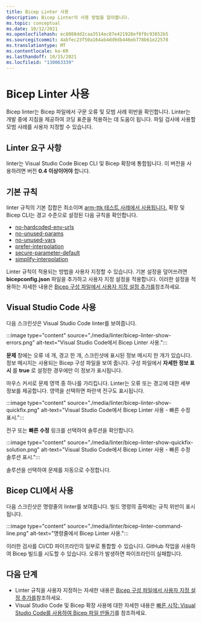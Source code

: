 ```yaml
---
title: Bicep Linter 사용
description: Bicep Linter의 사용 방법을 알아봅니다.
ms.topic: conceptual
ms.date: 10/12/2021
ms.openlocfilehash: ec8088dd2caa3514ec87e421928ef0f8c93852b5
ms.sourcegitcommit: 4abfec23f50a164ab4dd9db446eb778b61e22578
ms.translationtype: MT
ms.contentlocale: ko-KR
ms.lasthandoff: 10/15/2021
ms.locfileid: "130063339"
---
```

# <a name="use-bicep-linter"></a>Bicep Linter 사용

Bicep linter는 Bicep 파일에서 구문 오류 및 모범 사례 위반을 확인합니다. Linter는 개발 중에 지침을 제공하여 코딩 표준을 적용하는 데 도움이 됩니다. 파일 검사에 사용할 모범 사례를 사용자 지정할 수 있습니다.

## <a name="linter-requirements"></a>Linter 요구 사항

linter는 Visual Studio Code Bicep CLI 및 Bicep 확장에 통합됩니다. 이 버전을 사용하려면 버전 **0.4 이상이어야** 합니다.

## <a name="default-rules"></a>기본 규칙

linter 규칙의 기본 집합은 최소이며 [arm-ttk 테스트 사례에서 사용됩니다.](../templates/template-test-cases.md) 확장 및 Bicep CLI는 경고 수준으로 설정된 다음 규칙을 확인합니다.

- [no-hardcoded-env-urls](./linter-rule-no-hardcoded-environment-urls.md)
- [no-unused-params](./linter-rule-no-unused-parameters.md)
- [no-unused-vars](./linter-rule-no-unused-variables.md)
- [prefer-interpolation](./linter-rule-prefer-interpolation.md)
- [secure-parameter-default](./linter-rule-secure-parameter-default.md)
- [simplify-interpolation](./linter-rule-simplify-interpolation.md)

Linter 규칙이 적용되는 방법을 사용자 지정할 수 있습니다. 기본 설정을 덮어쓰려면 **bicepconfig.json** 파일을 추가하고 사용자 지정 설정을 적용합니다. 이러한 설정을 적용하는 자세한 내용은 [Bicep 구성 파일에서 사용자 지정 설정 추가를](bicep-config.md)참조하세요.

## <a name="use-in-visual-studio-code"></a>Visual Studio Code 사용

다음 스크린샷은 Visual Studio Code linter를 보여줍니다.

:::image type="content" source="./media/linter/bicep-linter-show-errors.png" alt-text="Visual Studio Code에서 Bicep Linter 사용.":::

**문제** 창에는 오류 네 개, 경고 한 개, 스크린샷에 표시된 정보 메시지 한 개가 있습니다.  정보 메시지는 사용되는 Bicep 구성 파일을 보여 줍니다. 구성 파일에서 **자세한 정보 표시** 를 **true** 로 설정한 경우에만 이 정보가 표시됩니다.

마우스 커서로 문제 영역 중 하나를 가리킵니다. Linter는 오류 또는 경고에 대한 세부 정보를 제공합니다. 영역을 선택하면 파란색 전구도 표시됩니다.

:::image type="content" source="./media/linter/bicep-linter-show-quickfix.png" alt-text="Visual Studio Code에서 Bicep Linter 사용 - 빠른 수정 표시.":::

전구 또는 **빠른 수정** 링크를 선택하여 솔루션을 확인합니다.

:::image type="content" source="./media/linter/bicep-linter-show-quickfix-solution.png" alt-text="Visual Studio Code에서 Bicep Linter 사용 - 빠른 수정 솔루션 표시.":::

솔루션을 선택하여 문제를 자동으로 수정합니다.

## <a name="use-in-bicep-cli"></a>Bicep CLI에서 사용

다음 스크린샷은 명령줄의 linter를 보여줍니다. 빌드 명령의 출력에는 규칙 위반이 표시됩니다.

:::image type="content" source="./media/linter/bicep-linter-command-line.png" alt-text="명령줄에서 Bicep Linter 사용.":::

이러한 검사를 CI/CD 파이프라인의 일부로 통합할 수 있습니다. GitHub 작업을 사용하여 Bicep 빌드를 시도할 수 있습니다. 오류가 발생하면 파이프라인이 실패합니다.

## <a name="next-steps"></a>다음 단계

* Linter 규칙을 사용자 지정하는 자세한 내용은 [Bicep 구성 파일에서 사용자 지정 설정 추가를](bicep-config.md)참조하세요.
* Visual Studio Code 및 Bicep 확장 사용에 대한 자세한 내용은 [빠른 시작: Visual Studio Code를 사용하여 Bicep 파일 만들기](./quickstart-create-bicep-use-visual-studio-code.md)를 참조하세요.
